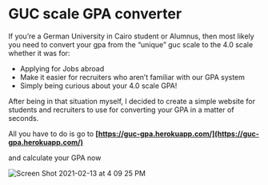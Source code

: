 

# GUC scale GPA converter

If you’re a German University in Cairo student or Alumnus, then most likely you need to convert your gpa from the “unique” guc scale to the 4.0 scale whether it was for:



*   Applying for Jobs abroad
*   Make it easier for recruiters who aren’t familiar with our GPA system
*   Simply being curious about your 4.0 scale GPA!

After being in that situation myself, I decided to create a simple website for students and recruiters to use for converting your GPA in a matter of seconds.

All you have to do is go to **[https://guc-gpa.herokuapp.com/](https://guc-gpa.herokuapp.com/)**

and calculate your GPA now


![Screen Shot 2021-02-13 at 4 09 25 PM](https://user-images.githubusercontent.com/46445279/107852041-eaa5c380-6e16-11eb-8edc-dc4445efb66b.png)
